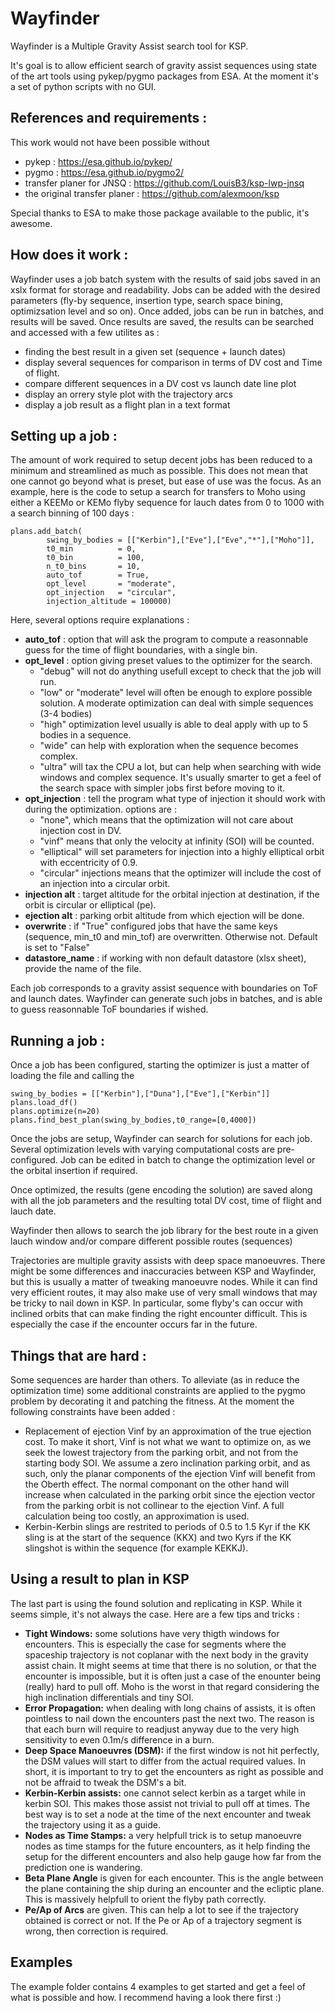 # Wayfinder
Wayfinder is a Multiple Gravity Assist search tool for KSP. 

It's goal is to allow efficient search of gravity assist sequences using state of the art tools using pykep/pygmo
packages from ESA. At the moment it's a set of python scripts with no GUI.

## References and requirements : 
This work would not have been possible without 
- pykep : https://esa.github.io/pykep/ 
- pygmo : https://esa.github.io/pygmo2/
- transfer planer for JNSQ : https://github.com/LouisB3/ksp-lwp-jnsq
- the original transfer planer : https://github.com/alexmoon/ksp

Special thanks to ESA to make those package available to the public, it's awesome.

## How does it work :

Wayfinder uses a job batch system with the results of said jobs saved in an xslx format for storage and readability. 
Jobs can be added with the desired parameters (fly-by sequence, insertion type, search space bining, optimizsation level and so on).
Once added, jobs can be run in batches, and results will be saved. Once results are saved, the results can be searched and accessed with
a few utilites as : 

- finding the best result in a given set (sequence + launch dates)
- display several sequences for comparison in terms of DV cost and Time of flight.
- compare different sequences in a DV cost vs launch date line plot
- display an orrery style plot with the trajectory arcs
- display a job result as a flight plan in a text format

## Setting up a job :

The amount of work required to setup decent jobs has been reduced to a minimum and streamlined as much as possible.
This does not mean that one cannot go beyond what is preset, but ease of use was the focus. As an example, here is the code to setup
a search for transfers to Moho using either a KEEMo or KEMo flyby sequence for lauch dates from 0 to 1000 with a search binning of 100 days :

	plans.add_batch(
            swing_by_bodies = [["Kerbin"],["Eve"],["Eve","*"],["Moho"]],
            t0_min          = 0,
            t0_bin          = 100,
            n_t0_bins       = 10,          
            auto_tof        = True,
            opt_level       = "moderate",
            opt_injection   = "circular",
           	injection_altitude = 100000)


Here, several options require explanations :

- **auto_tof** 			: option that will ask the program to compute a reasonnable guess for the time of flight boundaries, with a single bin.
- **opt_level** 		: option giving preset values to the optimizer for the search. 
	+ "debug" will not do anything usefull except to check that the job will run.
	+ "low" or "moderate" level will often be enough to explore possible solution. A moderate optimization can deal with simple sequences (3-4 bodies)
	+ "high" optimization level usually is able to deal apply with up to 5 bodies in a sequence.
	+ "wide" can help with exploration when the sequence becomes complex. 
	+ "ultra" will tax the CPU a lot, but can help when searching with wide windows and complex sequence. It's usually smarter to get a feel of the search space with simpler jobs first before moving to it.
- **opt_injection** 	: tell the program what type of injection it should work with during the optimization. options are : 
	+	"none", which means that the optimization will not care about injection cost in DV. 
	+	"vinf" means that only the velocity at infinity (SOI) will be counted. 
	+	"elliptical" will set parameters for injection into a highly elliptical orbit with eccentricity of 0.9. 
	+	"circular" injections means that the optimizer will include the cost of an injection into a circular orbit.
- **injection alt** 	: target altitude for the orbital injection at destination, if the orbit is circular or elliptical (pe).
- **ejection alt**  	: parking orbit altitude from which ejection will be done.
- **overwrite**			: if "True" configured jobs that have the same keys (sequence, min_t0 and min_tof) are overwritten. Otherwise not. Default is set to "False"
- **datastore_name** 	: if working with non default datastore (xlsx sheet), provide the name of the file.


Each job corresponds to a gravity assist sequence with boundaries on ToF and launch dates. Wayfinder can generate such jobs in batches,
and is able to guess reasonnable ToF boundaries if wished.

## Running a job :

Once a job has been configured, starting the optimizer is just a matter of loading the file and calling the 

	swing_by_bodies = [["Kerbin"],["Duna"],["Eve"],["Kerbin"]]
	plans.load_df()  
	plans.optimize(n=20)
	plans.find_best_plan(swing_by_bodies,t0_range=[0,4000])


Once the jobs are setup, Wayfinder can search for solutions for each job. Several optimization levels with varying computational costs are pre-configured. 
Job can be edited in batch to change the optimization level or the orbital insertion  if required.

Once optimized, the results (gene encoding the solution) are saved along with all the job parameters and the resulting total DV cost, time of flight and lauch date.

Wayfinder then allows to search the job library for the best route in a given lauch window and/or compare different possible routes (sequences) 

Trajectories are multiple gravity assists with deep space manoeuvres. There might be some differences and inaccuracies between KSP and Wayfinder, 
but this is usually a matter of tweaking manoeuvre nodes. While it can find very efficient routes, it may also make use of very small windows 
that may be tricky to nail down in KSP. In particular, some flyby's can occur with inclined orbits that can make finding the right encounter difficult. 
This is especially the case if the encounter occurs far in the future.

## Things that are hard :
	
Some sequences are harder than others. To alleviate (as in reduce the optimization time) some additional constraints are applied to the pygmo
problem by decorating it and patching the fitness. At the moment the following constraints have been added :
	
- Replacement of ejection Vinf by an approximation of the true ejection cost. To make it short, Vinf is not what we want to optimize on, as we seek
	the lowest trajectory from the parking orbit, and not from the starting body SOI. We assume a zero inclination parking orbit, and as such, only the planar components
	of the ejection Vinf will benefit from the Oberth effect. The normal componant on the other hand will increase when calculated in the parking orbit since the ejection
	vector from the parking orbit is not collinear to the ejection Vinf. A full calculation being too costly, an approximation is used.
- Kerbin-Kerbin slings are restrited to periods of 0.5 to 1.5 Kyr if the KK sling is at the start of the sequence (KKX) and two Kyrs if the KK slingshot is within the sequence (for example KEKKJ).

## Using a result to plan in KSP

The last part is using the found solution and replicating in KSP. While it seems simple, it's not always the case. Here are a few tips
and tricks :

- **Tight Windows:** some solutions have very thigth windows for encounters. This is especially the case for segments where the spaceship trajectory is not coplanar with the next body in the gravity assist chain. It might seems at time that there is no solution, or that the encounter is impossible, but it is often just a case of the enounter being (really) hard to pull off. Moho is the worst in that regard considering the high inclination differentials and tiny SOI.
- **Error Propagation:** when dealing with long chains of assists, it is often pointless to nail down the encounters past the next two. The reason is that each burn will require to readjust anyway due to the very high sensitivity to even 0.1m/s difference in a burn.
- **Deep Space Manoeuvres (DSM):** if the first window is not hit perfectly, the DSM values will start to differ from the actual required values. In short, it is important to try to get the encounters as right as possible and not be affraid to tweak the DSM's a bit.
- **Kerbin-Kerbin assists:** one cannot select kerbin as a target while in kerbin SOI. This makes those assist not trivial to pull off at times. The best way is to set a node at the time of the next encounter and tweak the trajectory using it as a guide.
- **Nodes as Time Stamps:** a very helpfull trick is to setup manoeuvre nodes as time stamps for the future encounters, as it help finding the setup for the different encounters and also help gauge how far from the prediction one is wandering. 
- **Beta Plane Angle** is given for each encounter. This is the angle between the plane containing the ship during an encounter and the ecliptic plane. This is massively helpfull to orient the flyby path correctly.
- **Pe/Ap of Arcs** are given. This can help a lot to see if the trajectory obtained is correct or not. If the Pe or Ap of a trajectory segment is wrong, then correction is required.


## Examples

The example folder contains 4 examples to get started and get a feel of what is possible and how. I recommend having a look there first :)

